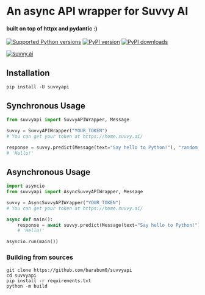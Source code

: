 # An async API wrapper for Suvvy AI
#### built on top of httpx and pydantic :)
[![Supported Python versions](https://img.shields.io/pypi/pyversions/suvvyapi.svg?style=flat-square&logo=python&logoColor=FFE873)](https://pypi.org/project/suvvyapi)
[![PyPI version](https://img.shields.io/pypi/v/suvvyapi.svg?style=flat-square&logo=pypi&logoColor=FFE873)](https://pypi.org/project/suvvyapi)
[![PyPI downloads](https://img.shields.io/pypi/dm/suvvyapi.svg?style=flat-square)](https://pypi.org/project/suvvyapi)

[![suvvy.ai](https://img.shields.io/badge/suvvy.ai-best%20AI%20website-blue?style=flat-square)](https://suvvy.ai)

## Installation
```shell
pip install -U suvvyapi 
```

## Synchronous Usage
```python
from suvvyapi import SuvvyAPIWrapper, Message

suvvy = SuvvyAPIWrapper("YOUR_TOKEN")
# You can get your token at https://home.suvvy.ai/

response = suvvy.predict(Message(text="Say hello to Python!"), "random_id")
# 'Hello!'
```

## Asynchronous Usage

```python
import asyncio
from suvvyapi import AsyncSuvvyAPIWrapper, Message

suvvy = AsyncSuvvyAPIWrapper("YOUR_TOKEN")
# You can get your token at https://home.suvvy.ai/

async def main():
    response = await suvvy.predict(Message(text="Say hello to Python!"), "random_id")
    # 'Hello!'

asyncio.run(main())
```

### Building from sources
```shell
git clone https://github.com/barabum0/suvvyapi
cd suvvyapi
pip install -r requirements.txt
python -m build
```